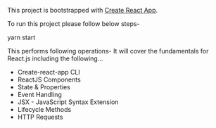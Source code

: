 This project is bootstrapped with [Create React App](https://github.com/facebookincubator/create-react-app).

To run this project please follow below steps-

yarn start


This performs following operations-
It will cover the fundamentals for React.js including the following...

- Create-react-app CLI
- ReactJS Components
- State & Properties
- Event Handling
- JSX - JavaScript Syntax Extension
- Lifecycle Methods
- HTTP Requests
